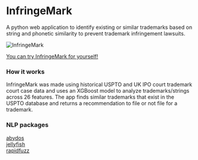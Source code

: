 # InfringeMark

A python web application to identify existing or similar trademarks based on string and phonetic similarity to prevent trademark infringement lawsuits.  

![InfringeMark](https://media.giphy.com/media/LnIdaR0EbSl02qq0YL/giphy.gif)

[You can try InfringeMark for yourself!](https://Infringemark.com)

### How it works
InfringeMark was made using historical USPTO and UK IPO court trademark court case data and uses an XGBoost model to analyze trademarks/strings across 26 features. The app finds similar trademarks that exist in the USPTO database and returns a recommendation to file or not file for a trademark.   

### NLP packages
[abydos](https://github.com/chrislit/abydos)   
[jellyfish](https://github.com/jamesturk/jellyfish)  
[rapidfuzz](https://maxbachmann.github.io/rapidfuzz/)



